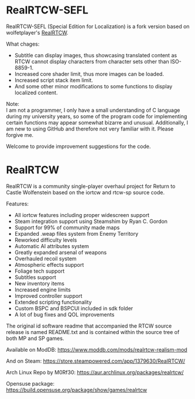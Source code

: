 # RealRTCW-SEFL

RealRTCW-SEFL (Special Edition for Localization) is a fork version based on wolfetplayer's [RealRTCW](https://github.com/wolfetplayer/RealRTCW).

What chages:
* Subtitle can display images, thus showcasing translated content as RTCW cannot display characters from character sets other than ISO-8859-1.
* Increased core shader limit, thus more images can be loaded.
* Increased script stack item limit.
* And some other minor modifications to some functions to display localized content.

Note:  
I am not a programmer, I only have a small understanding of C language during my university years, so some of the program code for implementing certain functions may appear somewhat bizarre and unusual. Additionally, I am new to using GitHub and therefore not very familiar with it. Please forgive me.

Welcome to provide improvement suggestions for the code.


# RealRTCW
RealRTCW is a community single-player overhaul project for Return to Castle Wolfenstein based on the iortcw and rtcw-sp source code.

Features:
* All iortcw features including proper widescreen support
* Steam integration support using Steamshim by Ryan C. Gordon
* Support for 99% of community made maps
* Expanded .weap files system from Enemy Territory
* Reworked difficulty levels
* Automatic AI attributes system
* Greatly expanded arsenal of weapons
* Overhauled recoil system
* Atmospheric effects support
* Foliage tech support
* Subtitles support
* New inventory items
* Increased engine limits
* Improved controller support
* Extended scripting functionality
* Custom BSPC and BSPCUI included in sdk folder
* A lot of bug fixes and QOL improvements

The original id software readme that accompanied the RTCW source release is named README.txt and is contained within the source tree of both MP and SP games.

Available on ModDB:
https://www.moddb.com/mods/realrtcw-realism-mod

And on Steam:
https://store.steampowered.com/app/1379630/RealRTCW/

Arch Linux Repo by M0Rf30:
https://aur.archlinux.org/packages/realrtcw/

Opensuse package:
https://build.opensuse.org/package/show/games/realrtcw
